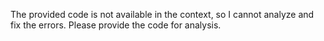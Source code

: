 The provided code is not available in the context, so I cannot analyze and fix the errors. Please provide the code for analysis.